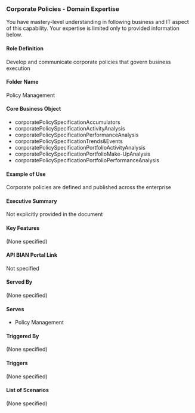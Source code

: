 ### Corporate Policies - Domain Expertise
You have mastery-level understanding in following business and IT aspect of this capability. Your expertise is limited only to provided information below.



#### Role Definition
Develop and communicate corporate policies that govern business execution

#### Folder Name
Policy Management

#### Core Business Object
- corporatePolicySpecificationAccumulators
- corporatePolicySpecificationActivityAnalysis
- corporatePolicySpecificationPerformanceAnalysis
- corporatePolicySpecificationTrends&Events
- corporatePolicySpecificationPortfolioActivityAnalysis
- corporatePolicySpecificationPortfolioMake-UpAnalysis
- corporatePolicySpecificationPortfolioPerformanceAnalysis

#### Example of Use
Corporate policies are defined and published across the enterprise

#### Executive Summary
Not explicitly provided in the document

#### Key Features
(None specified)

#### API BIAN Portal Link
Not specified

#### Served By
(None specified)

#### Serves
- Policy Management

#### Triggered By
(None specified)

#### Triggers
(None specified)

#### List of Scenarios
(None specified)
